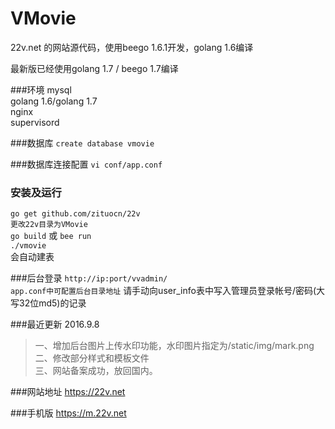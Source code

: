 # VMovie
22v.net 的网站源代码，使用beego 1.6.1开发，golang 1.6编译 

最新版已经使用golang 1.7 / beego 1.7编译

###环境
mysql  
golang 1.6/golang 1.7  
nginx  
supervisord

###数据库
`create database vmovie`

###数据库连接配置
`vi conf/app.conf`

### 安装及运行
`go get github.com/zituocn/22v`  
`更改22v目录为VMovie`	
`go build` 或 `bee run`	
`./vmovie`  
会自动建表

###后台登录
`http://ip:port/vvadmin/`  
`app.conf中可配置后台目录地址`
请手动向user_info表中写入管理员登录帐号/密码(大写32位md5)的记录

###最近更新 
2016.9.8 
>一、增加后台图片上传水印功能，水印图片指定为/static/img/mark.png  
>二、修改部分样式和模板文件  
>三、网站备案成功，放回国内。

###网站地址
https://22v.net

###手机版
https://m.22v.net